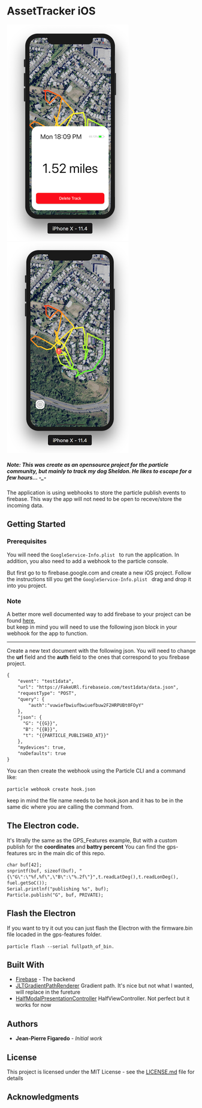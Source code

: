 # AssetTracker iOS
![image1](https://github.com/JeanPierreFig/AssetTracker_iOS/blob/master/Screen%20Shot%202018-10-12%20at%204.49.09%20PM.png)
![image2](https://github.com/JeanPierreFig/AssetTracker_iOS/blob/master/Screen%20Shot%202018-10-12%20at%204.48.56%20PM.png)

##### Note: This was create as an opensource project for the particle community, but mainly to track my dog Sheldon. He likes to escape for a few hours... -_- 

The application is using webhooks to store the particle publish events to firebase. This way the app will not need to be open to receve/store the incoming data. 

## Getting Started

### Prerequisites

You will need the ```GoogleService-Info.plist ``` to run the application. In addition, you also need to add a webhook to the 
particle console. 

But first go to to firebase.google.com and create a new iOS project. Follow the instructions till you get the ```GoogleService-Info.plist ```
drag and drop it into you project. 


### Note 
A better more well documented way to add firebase to your project can be found [here](https://github.com/rickkas7/firebase_tutorial),  
but keep in mind you will need to use the following json block in your webhook for the app to function. 
***

Create a new text document with the following json. You will need to change the **url** field and the **auth** field to the ones that correspond to you firebase project. 

```
{
    "event": "test1data",
    "url": "https://FakeURl.firebaseio.com/test1data/data.json",
    "requestType": "POST",
    "query": {
    	"auth":"vuwiefbwiufbwiuefbuw2F2HRPUBt0FOyY"
    },
    "json": {
      "G": "{{G}}",
      "B": "{{B}}",
      "t": "{{PARTICLE_PUBLISHED_AT}}"
    },
    "mydevices": true,
    "noDefaults": true
}

```
You can then create the webhook using the Particle CLI and a command like:

``` particle webhook create hook.json ```

keep in mind the file name needs to be hook.json and it has to be in the same dic where you are calling the command from. 


## The Electron code. 
It's litrally the same as the GPS_Features example, But with a custom publish for the **coordinates** and **battry percent** 
You can find the gps-features src in the main dic of this repo.

```
char buf[42];
snprintf(buf, sizeof(buf), "{\"G\":\"%f,%f\",\"B\":\"%.2f\"}",t.readLatDeg(),t.readLonDeg(), fuel.getSoC());
Serial.printlnf("publishing %s", buf);
Particle.publish("G", buf, PRIVATE);

```
## Flash the Electron

If you want to try it out you can just flash the Electron with the firmware.bin file locaded in the gps-features folder.

``` particle flash --serial fullpath_of_bin. ```

## Built With

* [Firebase](http://firebase.google.com) - The backend
* [JLTGradientPathRenderer](https://github.com/joeltrew/JLTGradientPathRenderer) Gradient path. It's nice but not what I wanted, will replace in the fureture 
* [HalfModalPresentationController](https://github.com/martinnormark/HalfModalPresentationController) HalfViewController. Not perfect but it works for now

## Authors

* **Jean-Pierre Figaredo** - *Initial work*

## License

This project is licensed under the MIT License - see the [LICENSE.md](LICENSE.md) file for details

## Acknowledgments

